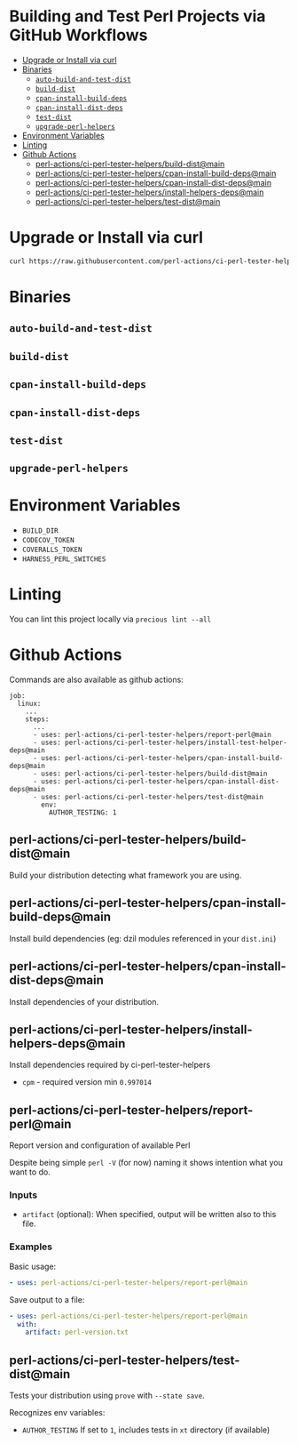 # Building and Test Perl Projects via GitHub Workflows

<!-- vim-markdown-toc GFM -->

* [Upgrade or Install via curl](#upgrade-or-install-via-curl)
* [Binaries](#binaries)
    * [`auto-build-and-test-dist`](#auto-build-and-test-dist)
    * [`build-dist`](#build-dist)
    * [`cpan-install-build-deps`](#cpan-install-build-deps)
    * [`cpan-install-dist-deps`](#cpan-install-dist-deps)
    * [`test-dist`](#test-dist)
    * [`upgrade-perl-helpers`](#upgrade-perl-helpers)
* [Environment Variables](#environment-variables)
* [Linting](#linting)
* [Github Actions](#github-actions)
    * [perl-actions/ci-perl-tester-helpers/build-dist@main](#perl-actionsci-perl-tester-helpersbuild-distmain)
    * [perl-actions/ci-perl-tester-helpers/cpan-install-build-deps@main](#perl-actionsci-perl-tester-helperscpan-install-build-depsmain)
    * [perl-actions/ci-perl-tester-helpers/cpan-install-dist-deps@main](#perl-actionsci-perl-tester-helperscpan-install-dist-depsmain)
    * [perl-actions/ci-perl-tester-helpers/install-helpers-deps@main](#perl-actionsci-perl-tester-helpersinstall-helpers-depsmain)
    * [perl-actions/ci-perl-tester-helpers/test-dist@main](#perl-actionsci-perl-tester-helperstest-distmain)

<!-- vim-markdown-toc -->

# Upgrade or Install via curl

```bash
curl https://raw.githubusercontent.com/perl-actions/ci-perl-tester-helpers/main/bin/upgrade-perl-helpers | bash
```

# Binaries

## `auto-build-and-test-dist`

## `build-dist`

## `cpan-install-build-deps`

## `cpan-install-dist-deps`

## `test-dist`

## `upgrade-perl-helpers`

# Environment Variables

* `BUILD_DIR`
* `CODECOV_TOKEN`
* `COVERALLS_TOKEN`
* `HARNESS_PERL_SWITCHES`

# Linting

You can lint this project locally via `precious lint --all`

# Github Actions

Commands are also available as github actions:
```
job:
  linux:
    ...
    steps:
	  ...
      - uses: perl-actions/ci-perl-tester-helpers/report-perl@main
      - uses: perl-actions/ci-perl-tester-helpers/install-test-helper-deps@main
      - uses: perl-actions/ci-perl-tester-helpers/cpan-install-build-deps@main
      - uses: perl-actions/ci-perl-tester-helpers/build-dist@main
      - uses: perl-actions/ci-perl-tester-helpers/cpan-install-dist-deps@main
      - uses: perl-actions/ci-perl-tester-helpers/test-dist@main
        env:
          AUTHOR_TESTING: 1
```

## perl-actions/ci-perl-tester-helpers/build-dist@main

Build your distribution detecting what framework you are using.

## perl-actions/ci-perl-tester-helpers/cpan-install-build-deps@main

Install build dependencies (eg: dzil modules referenced in your `dist.ini`)

## perl-actions/ci-perl-tester-helpers/cpan-install-dist-deps@main

Install dependencies of your distribution.

## perl-actions/ci-perl-tester-helpers/install-helpers-deps@main

Install dependencies required by ci-perl-tester-helpers

- `cpm` - required version min `0.997014`

## perl-actions/ci-perl-tester-helpers/report-perl@main

Report version and configuration of available Perl

Despite being simple `perl -V` (for now) naming it shows intention what
you want to do.

### Inputs

- `artifact` (optional): When specified, output will be written also to this file.

### Examples

Basic usage:
```yaml
- uses: perl-actions/ci-perl-tester-helpers/report-perl@main
```

Save output to a file:
```yaml
- uses: perl-actions/ci-perl-tester-helpers/report-perl@main
  with:
    artifact: perl-version.txt
```

## perl-actions/ci-perl-tester-helpers/test-dist@main

Tests your distribution using `prove` with `--state save`.

Recognizes env variables:

- `AUTHOR_TESTING`
  If set to `1`, includes tests in `xt` directory (if available)
